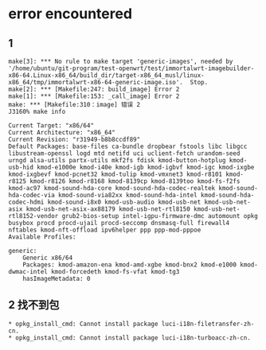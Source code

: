 # error encountered

## 1  

    make[3]: *** No rule to make target 'generic-images', needed by '/home/ubuntu/git-program/test-openwrt/test/immortalwrt-imagebuilder-x86-64.Linux-x86_64/build_dir/target-x86_64_musl/linux-x86_64/tmp/immortalwrt-x86-64-generic-image.iso'.  Stop.
    make[2]: *** [Makefile:247: build_image] Error 2
    make[1]: *** [Makefile:153: _call_image] Error 2
    make: *** [Makefile:310：image] 错误 2
    J3160% make info

    Current Target: "x86/64"
    Current Architecture: "x86_64"
    Current Revision: "r31949-b8b8ccdf89"
    Default Packages: base-files ca-bundle dropbear fstools libc libgcc libustream-openssl logd mtd netifd uci uclient-fetch urandom-seed urngd alsa-utils partx-utils mkf2fs fdisk kmod-button-hotplug kmod-usb-hid kmod-e1000e kmod-i40e kmod-igb kmod-igbvf kmod-igc kmod-ixgbe kmod-ixgbevf kmod-pcnet32 kmod-tulip kmod-vmxnet3 kmod-r8101 kmod-r8125 kmod-r8126 kmod-r8168 kmod-8139cp kmod-8139too kmod-fs-f2fs kmod-ac97 kmod-sound-hda-core kmod-sound-hda-codec-realtek kmod-sound-hda-codec-via kmod-sound-via82xx kmod-sound-hda-intel kmod-sound-hda-codec-hdmi kmod-sound-i8x0 kmod-usb-audio kmod-usb-net kmod-usb-net-asix kmod-usb-net-asix-ax88179 kmod-usb-net-rtl8150 kmod-usb-net-rtl8152-vendor grub2-bios-setup intel-igpu-firmware-dmc automount opkg busybox procd procd-ujail procd-seccomp dnsmasq-full firewall4 nftables kmod-nft-offload ipv6helper ppp ppp-mod-pppoe
    Available Profiles:

    generic:
        Generic x86/64
        Packages: kmod-amazon-ena kmod-amd-xgbe kmod-bnx2 kmod-e1000 kmod-dwmac-intel kmod-forcedeth kmod-fs-vfat kmod-tg3
        hasImageMetadata: 0

## 2 找不到包

    * opkg_install_cmd: Cannot install package luci-i18n-filetransfer-zh-cn.
    * opkg_install_cmd: Cannot install package luci-i18n-turboacc-zh-cn.